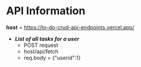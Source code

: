 # API Information #

**host** = <https://to-do-crud-api-endpoints.vercel.app/>

* ***List of all tasks for a user***
    * POST request
    * host/api/fetch
    * req.body = {"userid":1}
